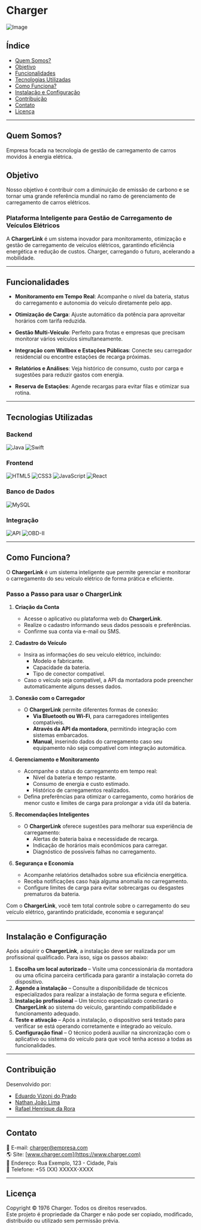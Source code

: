 # Charger

![Image](https://github.com/user-attachments/assets/1287f52b-9493-44b3-8329-fef4f58f101f)

## Índice

- [Quem Somos?](#quem-somos)
- [Objetivo](#objetivo)
- [Funcionalidades](#funcionalidades)
- [Tecnologias Utilizadas](#tecnologias-utilizadas)
- [Como Funciona?](#como-funciona)
- [Instalação e Configuração](#instalação-e-configuração)
- [Contribuição](#contribuição)
- [Contato](#contato)
- [Licença](#licença)

---

## Quem Somos?
Empresa focada na tecnologia de gestão de carregamento de carros movidos à energia elétrica.

## Objetivo
Nosso objetivo é contribuir com a diminuição de emissão de carbono e se tornar uma grande referência mundial no ramo de gerenciamento de carregamento de carros elétricos.

### Plataforma Inteligente para Gestão de Carregamento de Veículos Elétricos
A **ChargerLink** é um sistema inovador para monitoramento, otimização e gestão de carregamento de veículos elétricos, garantindo eficiência energética e redução de custos. Charger, carregando o futuro, acelerando a mobilidade.

---

## Funcionalidades

- **Monitoramento em Tempo Real**: Acompanhe o nível da bateria, status do carregamento e autonomia do veículo diretamente pelo app.

- **Otimização de Carga**: Ajuste automático da potência para aproveitar horários com tarifa reduzida.

- **Gestão Multi-Veículo**: Perfeito para frotas e empresas que precisam monitorar vários veículos simultaneamente.

- **Integração com Wallbox e Estações Públicas**: Conecte seu carregador residencial ou encontre estações de recarga próximas.

- **Relatórios e Análises**: Veja histórico de consumo, custo por carga e sugestões para reduzir gastos com energia.

- **Reserva de Estações**: Agende recargas para evitar filas e otimizar sua rotina.

---

## Tecnologias Utilizadas
### Backend  
![Java](https://img.shields.io/badge/Java-ED8B00?style=flat-square&logo=java&logoColor=white) ![Swift](https://img.shields.io/badge/Swift-FA7343?style=flat-square&logo=swift&logoColor=white)  
### Frontend  
![HTML5](https://img.shields.io/badge/HTML5-E34F26?style=flat-square&logo=html5&logoColor=white) ![CSS3](https://img.shields.io/badge/CSS3-1572B6?style=flat-square&logo=css3&logoColor=white) ![JavaScript](https://img.shields.io/badge/JavaScript-F7DF1E?style=flat-square&logo=javascript&logoColor=black) ![React](https://img.shields.io/badge/React-61DAFB?style=flat-square&logo=react&logoColor=black)  
### Banco de Dados  
![MySQL](https://img.shields.io/badge/MySQL-4479A1?style=flat-square&logo=mysql&logoColor=white)  
### Integração  
![API](https://img.shields.io/badge/API-Carregadores-0A66C2?style=flat-square) ![OBD-II](https://img.shields.io/badge/OBD--II-Opcional-FF0000?style=flat-square)  

---

## Como Funciona?

O **ChargerLink** é um sistema inteligente que permite gerenciar e monitorar o carregamento do seu veículo elétrico de forma prática e eficiente.  

### Passo a Passo para usar o ChargerLink  

1. **Criação da Conta**  
   - Acesse o aplicativo ou plataforma web do **ChargerLink**.  
   - Realize o cadastro informando seus dados pessoais e preferências.  
   - Confirme sua conta via e-mail ou SMS.  

2. **Cadastro do Veículo**  
   - Insira as informações do seu veículo elétrico, incluindo:  
     - Modelo e fabricante.  
     - Capacidade da bateria.  
     - Tipo de conector compatível.  
   - Caso o veículo seja compatível, a API da montadora pode preencher automaticamente alguns desses dados.  

3. **Conexão com o Carregador**  
   - O **ChargerLink** permite diferentes formas de conexão:  
     - **Via Bluetooth ou Wi-Fi**, para carregadores inteligentes compatíveis.  
     - **Através da API da montadora**, permitindo integração com sistemas embarcados.  
     - **Manual**, inserindo dados do carregamento caso seu equipamento não seja compatível com integração automática.  

4. **Gerenciamento e Monitoramento**  
   - Acompanhe o status do carregamento em tempo real:  
     - Nível da bateria e tempo restante.  
     - Consumo de energia e custo estimado.  
     - Histórico de carregamentos realizados.  
   - Defina preferências para otimizar o carregamento, como horários de menor custo e limites de carga para prolongar a vida útil da bateria.  

5. **Recomendações Inteligentes**  
   - O **ChargerLink** oferece sugestões para melhorar sua experiência de carregamento:  
     - Alertas de bateria baixa e necessidade de recarga.  
     - Indicação de horários mais econômicos para carregar.  
     - Diagnóstico de possíveis falhas no carregamento.  

6. **Segurança e Economia**  
   - Acompanhe relatórios detalhados sobre sua eficiência energética.  
   - Receba notificações caso haja alguma anomalia no carregamento.  
   - Configure limites de carga para evitar sobrecargas ou desgastes prematuros da bateria.  

Com o **ChargerLink**, você tem total controle sobre o carregamento do seu veículo elétrico, garantindo praticidade, economia e segurança!  

---

## Instalação e Configuração  

Após adquirir o **ChargerLink**, a instalação deve ser realizada por um profissional qualificado. Para isso, siga os passos abaixo:  

1. **Escolha um local autorizado** – Visite uma concessionária da montadora ou uma oficina parceira certificada para garantir a instalação correta do dispositivo.  
2. **Agende a instalação** – Consulte a disponibilidade de técnicos especializados para realizar a instalação de forma segura e eficiente.  
3. **Instalação profissional** – Um técnico especializado conectará o **ChargerLink** ao sistema do veículo, garantindo compatibilidade e funcionamento adequado.  
4. **Teste e ativação** – Após a instalação, o dispositivo será testado para verificar se está operando corretamente e integrado ao veículo.  
5. **Configuração final** – O técnico poderá auxiliar na sincronização com o aplicativo ou sistema do veículo para que você tenha acesso a todas as funcionalidades.  

---

## Contribuição

Desenvolvido por:
- [Eduardo Vizoni do Prado](https://github.com/EduardoVizoni)
- [Nathan João Lima](https://github.com/nathanjoao)
- [Rafael Henrique da Rora](https://github.com/RafaelHR12)

---

## Contato
📧 E-mail: charger@empresa.com  
🌎 Site: [www.charger.com](https://www.charger.com)  
📍 Endereço: Rua Exemplo, 123 - Cidade, País  
📱 Telefone: +55 (XX) XXXXX-XXXX  

---

## Licença

Copyright © 1976 Charger. Todos os direitos reservados.  
Este projeto é propriedade da Charger e não pode ser copiado, modificado, distribuído ou utilizado sem permissão prévia.


